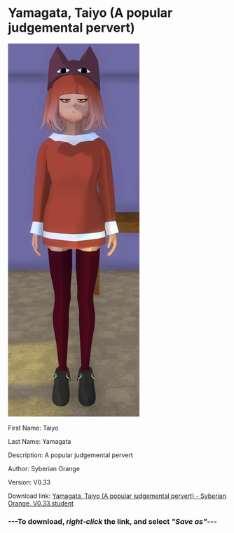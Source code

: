 # Yamagata, Taiyo (A popular judgemental pervert)

<img src = "https://raw.githubusercontent.com/Arbiter1223/Daigaku-Gurashi-Custom-Students/master/Students/Files/Yamagata%2C%20Taiyo%20(A%20popular%20judgemental%20pervert).png">

First Name: Taiyo

Last Name: Yamagata

Description: A popular judgemental pervert

Author: Syberian Orange

Version: V0.33

Download link: <a href="https://raw.githubusercontent.com/Arbiter1223/Daigaku-Gurashi-Custom-Students/master/Students/Files/Yamagata%2C%20Taiyo%20(A%20popular%20judgemental%20pervert)%20-%20Syberian%20Orange%2C%20V0.33.student">Yamagata, Taiyo (A popular judgemental pervert) - Syberian Orange, V0.33.student</a>

### ---**To download, _right-click_ the link, and select _"Save as"_**---
